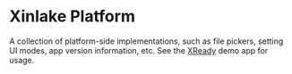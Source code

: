 # Xinlake Platform

A collection of platform-side implementations, such as file pickers, setting UI modes, app version information, etc. See the [XReady](https://github.com/xinlake/privch/tree/main/xready) demo app for usage.
